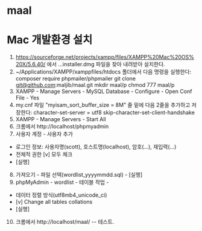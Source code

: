 # maal
# Mac 개발환경 설치
1. https://sourceforge.net/projects/xampp/files/XAMPP%20Mac%20OS%20X/5.6.40/ 에서 ...installer.dmg 파일을 찾아 내려받아 설치한다.
2. ~/Applications/XAMPP/xamppfiles/htdocs 폴더에서 다음 명령을 실행한다:
composer require phpmailer/phpmailer
git clone git@github.com:maljib/maal.git
mkdir maal/p
chmod 777 maal/p
3. XAMPP - Manage Servers - MySQL Database - Configure - Open Conf File - Yes
4. my.cnf 파일 "myisam_sort_buffer_size = 8M" 줄 밑에 다음 2줄을 추가하고 저장한다:
character-set-server = utf8
skip-character-set-client-handshake
5. XAMPP - Manage Servers - Start All
6. 크롬에서 http://localhost/phpmyadmin
7. 사용자 계정 - 사용자 추가 
  - 로그인 정보: 사용자명(scott), 호스트명(localhost), 암호(...), 재입력(...)
  - 전체적 권한 [v] 모두 체크
  - [실행]
8. 가져오기 - 파일 선택(wordlist_yyyymmdd.sql) - [실행]
9. phpMyAdmin - wordlist - 테이블 작업 -
  - 데이터 정렬 방식(utf8mb4_unicode_ci)
  - [v] Change all tables collations
  - [실행]
10. 크롬에서 http://localhost/maal/ -- 테스트.
